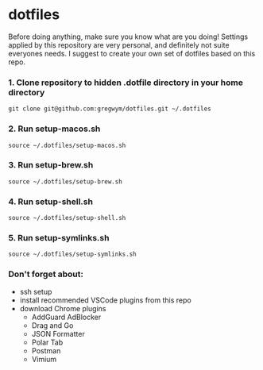 # dotfiles

Before doing anything, make sure you know what are you doing! Settings applied by this repository are very personal, and definitely not suite everyones needs. I suggest to create your own set of dotfiles based on this repo.

### 1. Clone repository to hidden .dotfile directory in your home directory

```git clone git@github.com:gregwym/dotfiles.git ~/.dotfiles```

### 2. Run setup-macos.sh

```source ~/.dotfiles/setup-macos.sh```

### 3. Run setup-brew.sh

```source ~/.dotfiles/setup-brew.sh```

### 4. Run setup-shell.sh

```source ~/.dotfiles/setup-shell.sh```

### 5. Run setup-symlinks.sh

```source ~/.dotfiles/setup-symlinks.sh```


### Don't forget about:

- ssh setup
- install recommended VSCode plugins from this repo
- download Chrome plugins
    - AddGuard AdBlocker
    - Drag and Go
    - JSON Formatter
    - Polar Tab
    - Postman
    - Vimium

